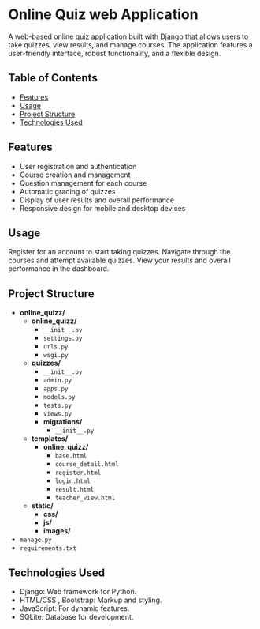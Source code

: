 # Online Quiz web Application

A web-based online quiz application built with Django that allows users to take quizzes, view results, and manage courses. The application features a user-friendly interface, robust functionality, and a flexible design.

## Table of Contents

- [Features](#features)
- [Usage](#usage)
- [Project Structure](#project-structure)
- [Technologies Used](#technologies-used)

## Features

- User registration and authentication
- Course creation and management
- Question management for each course
- Automatic grading of quizzes
- Display of user results and overall performance
- Responsive design for mobile and desktop devices
## Usage
Register for an account to start taking quizzes.
Navigate through the courses and attempt available quizzes.
View your results and overall performance in the dashboard.

## Project Structure

- **online_quizz/**
  - **online_quizz/**
    - `__init__.py`
    - `settings.py`
    - `urls.py`
    - `wsgi.py`
  - **quizzes/**
    - `__init__.py`
    - `admin.py`
    - `apps.py`
    - `models.py`
    - `tests.py`
    - `views.py`
    - **migrations/**
      - `__init__.py`
  - **templates/**
    - **online_quizz/**
      - `base.html`
      - `course_detail.html`
      - `register.html`
      - `login.html`
      - `result.html`
      - `teacher_view.html`
  - **static/**
    - **css/**
    - **js/**
    - **images/**
- `manage.py`
- `requirements.txt`



## Technologies Used
- Django: Web framework for Python.
- HTML/CSS , Bootstrap: Markup and styling.
- JavaScript: For dynamic features.
- SQLite: Database for development.
